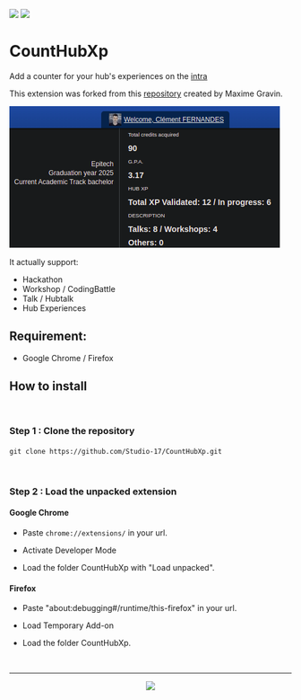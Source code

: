<img src="https://img.shields.io/badge/Github-Studio--17-06DFF9"> <img src="https://img.shields.io/badge/Release-v1.0-32F906">

# CountHubXp

Add a counter for your hub's experiences on the [intra](https://intra.epitech.eu/user/*)

This extension was forked from this [repository](https://github.com/NialaH/intraxphub_chromemade) created by Maxime Gravin.

![alt text](counthubxp.png)

It actually support:

- Hackathon
- Workshop / CodingBattle
- Talk / Hubtalk
- Hub Experiences

## Requirement:

- Google Chrome / Firefox

## How to install

<br>

### Step 1 : Clone the repository

```git clone https://github.com/Studio-17/CountHubXp.git```

<br>

### Step 2 : Load the unpacked extension

#### Google Chrome

- Paste ```chrome://extensions/``` in your url.

- Activate Developer Mode

- Load the folder CountHubXp with "Load unpacked".

#### Firefox

- Paste "about:debugging#/runtime/this-firefox" in your url.

- Load Temporary Add-on

- Load the folder CountHubXp.

<br>

---

<div align="center">

<a href="https://github.com/Studio-17" target="_blank"><img src="./voc17.gif" width="40"></a>

</div>